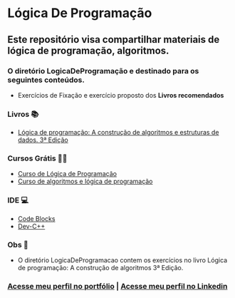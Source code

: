 # Lógica De Programação
## Este repositório visa compartilhar materiais de lógica de programação, algoritmos.
 
### O diretório LogicaDeProgramação e destinado para os seguintes conteúdos.
* Exercícios de Fixação e exercício proposto dos **Livros recomendados**

### Livros 📚
* [Lógica de programação: A construção de algoritmos e estruturas de dados. 3ª Edição
](https://www.amazon.com.br/L%C3%B3gica-programa%C3%A7%C3%A3o-constru%C3%A7%C3%A3o-algoritmos-estruturas/dp/8576050242/ref=asc_df_8576050242/?tag=googleshopp00-20&linkCode=df0&hvadid=379816198799&hvpos=&hvnetw=g&hvrand=18341974620706684893&hvpone=&hvptwo=&hvqmt=&hvdev=c&hvdvcmdl=&hvlocint=&hvlocphy=9100960&hvtargid=pla-811917896295&psc=1)

### Cursos Grátis 👨‍🏫
* [Curso de Lógica de Programação](https://www.youtube.com/playlist?list=PLHz_AreHm4dmSj0MHol_aoNYCSGFqvfXV)
* [Curso de algoritmos e lógica de programação](https://www.youtube.com/playlist?list=PLHz_AreHm4dmSj0MHol_aoNYCSGFqvfXV)

###  IDE 💻
* [Code Blocks](https://www.codeblocks.org/downloads/)
* [Dev-C++](https://www.bloodshed.net/)

###  Obs 🚩
* O diretório LogicaDeProgramacao contem os exercícios no livro Lógica de programação: A construção de algoritmos 3ª Edição.

### [Acesse meu perfil no portfólio](https://devpetrik.com.br/)  | [Acesse meu perfil no Linkedin](https://www.linkedin.com/in/wallace-petrik-45b9471b4/)
